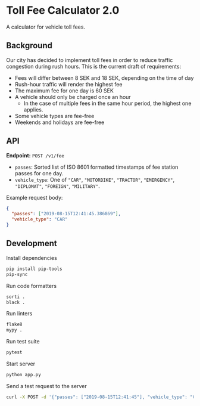 # Toll Fee Calculator 2.0

A calculator for vehicle toll fees.

## Background

Our city has decided to implement toll fees in order to reduce traffic
congestion during rush hours. This is the current draft of requirements:
 
- Fees will differ between 8 SEK and 18 SEK, depending on the time of day 
- Rush-hour traffic will render the highest fee
- The maximum fee for one day is 60 SEK
- A vehicle should only be charged once an hour
  - In the case of multiple fees in the same hour period, the highest one
    applies.
- Some vehicle types are fee-free
- Weekends and holidays are fee-free

## API

**Endpoint:** `POST /v1/fee`

- `passes`: Sorted list of ISO 8601 formatted timestamps of fee station passes
  for one day.
- `vehicle_type`: One of `"CAR"`, `"MOTORBIKE"`, `"TRACTOR"`, `"EMERGENCY"`, 
  `"DIPLOMAT"`, `"FOREIGN"`, `"MILITARY"`.

Example request body:

```json
{
  "passes": ["2019-08-15T12:41:45.386869"],
  "vehicle_type": "CAR"
}
```

## Development

Install dependencies

```bash
pip install pip-tools
pip-sync
```

Run code formatters

```bash
sorti .
black .
```

Run linters

```bash
flake8
mypy .
```

Run test suite

```bash
pytest
```

Start server

```bash
python app.py
```

Send a test request to the server

```bash
curl -X POST -d '{"passes": ["2019-08-15T12:41:45"], "vehicle_type": "CAR"}' http://localhost:8080/v1/fee
```
